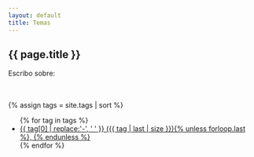 ```yaml
---
layout: default
title: Temas
---
```


<section class="posts">
	<h1>{{ page.title }}</h1>
	<p>Escribo sobre:</p> 
	<br></br>
{% assign tags = site.tags | sort %}
<ul>
{% for tag in tags %}
 <li><a href="/tag/{{ tag | first | slugify }}/">{{ tag[0] | replace:'-', ' ' }} ({{ tag | last | size }}){% unless forloop.last %}, {% endunless %}</a></li>
{% endfor %}
</ul>

</section>
